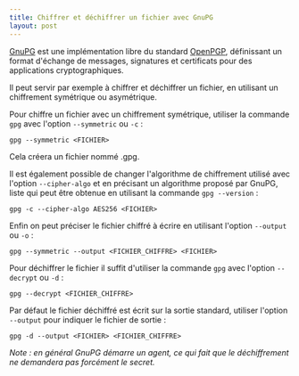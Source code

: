 ```yaml
---
title: Chiffrer et déchiffrer un fichier avec GnuPG
layout: post
---
```


[GnuPG](https://www.gnupg.org/) est une implémentation libre du standard [OpenPGP](https://www.openpgp.org/), définissant un format d'échange de messages, signatures et certificats pour des applications cryptographiques.

Il peut servir par exemple à chiffrer et déchiffrer un fichier, en utilisant un chiffrement symétrique ou asymétrique.

Pour chiffre un fichier avec un chiffrement symétrique, utiliser la commande `gpg` avec l'option `--symmetric` ou `-c` :

    gpg --symmetric <FICHIER>

Cela créera un fichier nommé <FICHIER>.gpg.

Il est également possible de changer l'algorithme de chiffrement utilisé avec l'option `--cipher-algo` et en précisant un algorithme proposé par GnuPG, liste qui peut être obtenue en utilisant la commande `gpg --version` :

    gpg -c --cipher-algo AES256 <FICHIER>

Enfin on peut préciser le fichier chiffré à écrire en utilisant l'option `--output` ou `-o` :

    gpg --symmetric --output <FICHIER_CHIFFRE> <FICHIER>

Pour déchiffrer le fichier il suffit d'utiliser la commande `gpg` avec l'option `--decrypt` ou `-d` :

    gpg --decrypt <FICHIER_CHIFFRE>

Par défaut le fichier déchiffré est écrit sur la sortie standard, utiliser l'option `--output` pour indiquer le fichier de sortie :

    gpg -d --output <FICHIER> <FICHIER_CHIFFRE>

_Note : en général GnuPG démarre un agent, ce qui fait que le déchiffrement ne demandera pas forcément le secret._
